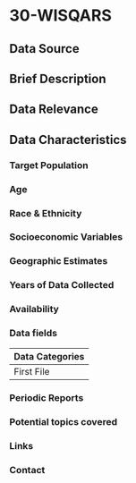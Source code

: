 # 30-WISQARS

## Data Source

## Brief Description

## Data Relevance

## Data Characteristics

### Target Population

### Age

### Race & Ethnicity

### Socioeconomic Variables

### Geographic Estimates

### Years of Data Collected

### Availability

### Data fields 

| Data Categories |
| ---------- |
| First File |

### Periodic Reports

### Potential topics covered

### Links

### Contact
